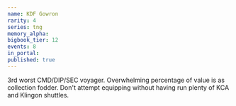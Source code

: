 ```yaml
---
name: KDF Gowron
rarity: 4
series: tng
memory_alpha:
bigbook_tier: 12
events: 8
in_portal:
published: true
---
```


3rd worst CMD/DIP/SEC voyager. Overwhelming percentage of value is as collection fodder. Don't attempt equipping without having run plenty of KCA and Klingon shuttles.
